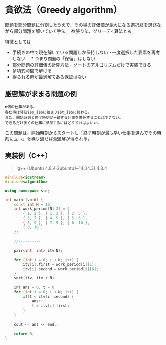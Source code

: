 # 貪欲法（Greedy algorithm）

問題を部分問題に分割したうえで、その場の評価値が最大になる選択肢を選びながら部分問題を解いていく手法。
欲張り法、グリーディ算法とも。

特徴としては

* 手続きの中で現在解いている問題しか保持しない・一度選択した要素を再考しない
　* つまり問題の「保留」はしない
* 部分問題の評価値の計算方法・ソートのアルゴリズムだけで実装できる
* 多項式時間で解ける
* 得られる解が最適解である保証はない

## 厳密解が求まる問題の例

```
n個の仕事がある。
各仕事は時刻$$s_i$$に始まり$$t_i$$に終わる。
また、開始時刻と終了時刻が一致する仕事を兼任することはできない。
できるだけ多くの仕事に参加するにはどうすればよいか。
```

この問題は、開始時刻からスタートし「終了時刻が最も早い仕事を選んでその時刻に立つ」を繰り返せば最適解が得られる。

## 実装例（C++）

>g++ (Ubuntu 4.8.4-2ubuntu1~14.04.3) 4.8.4

```cpp
#include<iostream>
#include<algorithm>

using namespace std;

int main (void) {
    const int N = 10;
    int work_period[N][2] = {
        { 1, 2 }, { 1, 3 }, { 2, 5 },
        { 3, 7 }, { 4, 5 }, { 5, 6 },
        { 8, 9 }, { 7, 9 }, { 6, 10 },
        { 8, 10 }
    };
    
    //----------
    
    pair<int, int> itv[N];
    
    for (int i = 0; i < N; i++) {
        itv[i].first = work_period[i][1];
        itv[i].second = work_period[i][0];
    }
    sort(itv, itv + N);
    
    int ans = 0, t = 0;
    for (int i = 0; i < N; i++) {
        if(t < itv[i].second) {
            ans++;
            t = itv[i].first;
        }
    }
    
    cout << ans << endl;
    
    return 0;
}
```
